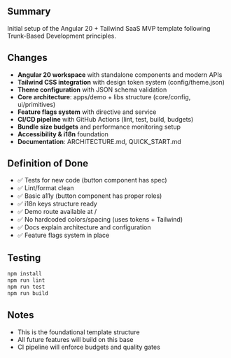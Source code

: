 ## Summary

Initial setup of the Angular 20 + Tailwind SaaS MVP template following Trunk-Based Development principles.

## Changes

- **Angular 20 workspace** with standalone components and modern APIs
- **Tailwind CSS integration** with design token system (config/theme.json)
- **Theme configuration** with JSON schema validation
- **Core architecture**: apps/demo + libs structure (core/config, ui/primitives)
- **Feature flags system** with directive and service
- **CI/CD pipeline** with GitHub Actions (lint, test, build, budgets)
- **Bundle size budgets** and performance monitoring setup
- **Accessibility & i18n** foundation
- **Documentation**: ARCHITECTURE.md, QUICK_START.md

## Definition of Done

- ✅ Tests for new code (button component has spec)
- ✅ Lint/format clean
- ✅ Basic a11y (button component has proper roles)
- ✅ i18n keys structure ready
- ✅ Demo route available at /
- ✅ No hardcoded colors/spacing (uses tokens + Tailwind)
- ✅ Docs explain architecture and configuration
- ✅ Feature flags system in place

## Testing

```bash
npm install
npm run lint
npm run test
npm run build
```

## Notes

- This is the foundational template structure
- All future features will build on this base
- CI pipeline will enforce budgets and quality gates
